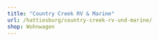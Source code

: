 ```yaml
---
title: "Country Creek RV & Marine"
url: /hattiesburg/country-creek-rv-und-marine/
shop: Wohnwagen
---
```


